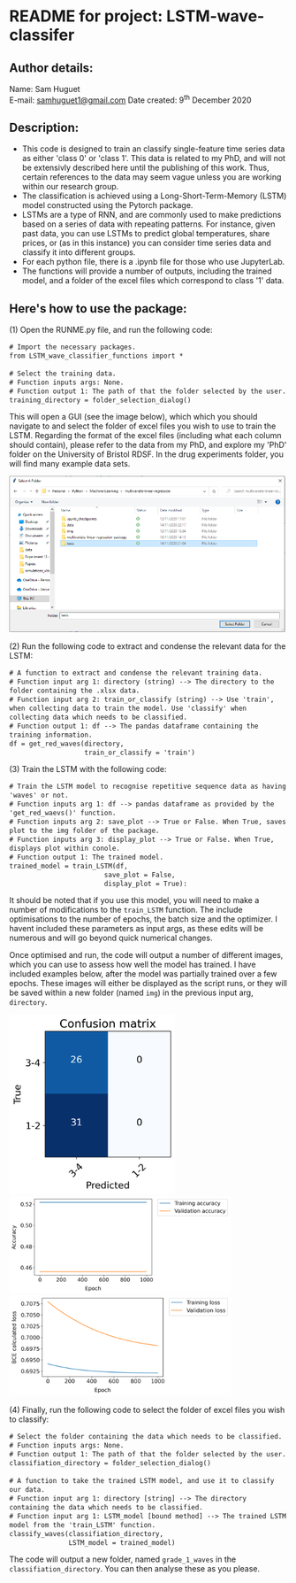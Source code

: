 # README for project: LSTM-wave-classifer

## Author details: 
Name: Sam Huguet  
E-mail: samhuguet1@gmail.com
Date created: 9<sup>th</sup> December 2020

## Description: 
- This code is designed to train an classify single-feature time series data as either 'class 0' or 'class 1'. This data is related to my PhD, and will not be extensivly described here until the publishing of this work. Thus, certain references to the data may seem vague unless you are working within our research group. 
- The classification is achieved using a Long-Short-Term-Memory (LSTM) model constructed using the Pytorch package.
- LSTMs are a type of RNN, and are commonly used to make predictions based on a series of data with repeating patterns. For instance, given past data, you can use LSTMs to predict global temperatures, share prices, or (as in this instance) you can consider time series data and classify it into different groups.
- For each python file, there is a .ipynb file for those who use JupyterLab.
- The functions will provide a number of outputs, including the trained model, and a folder of the excel files which correspond to class '1' data. 

## Here's how to use the package: 

(1) Open the RUNME.py file, and run the following code: 
```
# Import the necessary packages.
from LSTM_wave_classifier_functions import *

# Select the training data.
# Function inputs args: None. 
# Function output 1: The path of that the folder selected by the user. 
training_directory = folder_selection_dialog()
```

This will open a GUI (see the image below), which which you should navigate to and select the folder of excel files you wish to use to train the LSTM. Regarding the format of the excel files (including what each column should contain), please refer to the data from my PhD, and explore my 'PhD' folder on the University of Bristol RDSF. In the drug experiments folder, you will find many example data sets. 

<img src="https://github.com/SamHSoftware/PhD/blob/main/LSTM-wave-classifer/img/folder_selection.PNG?raw=true" alt="folder selection GUI" width="500"/>

(2) Run the following code to extract and condense the relevant data for the LSTM:
```
# A function to extract and condense the relevant training data. 
# Function input arg 1: directory (string) --> The directory to the folder containing the .xlsx data.
# Function input arg 2: train_or_classify (string) --> Use 'train', when collecting data to train the model. Use 'classify' when collecting data which needs to be classified.
# Function output 1: df --> The pandas dataframe containing the training information.
df = get_red_waves(directory,
                   train_or_classify = 'train')
```

(3) Train the LSTM with the following code: 
```
# Train the LSTM model to recognise repetitive sequence data as having 'waves' or not. 
# Function inputs arg 1: df --> pandas dataframe as provided by the 'get_red_waevs()' function. 
# Function inputs arg 2: save_plot --> True or False. When True, saves plot to the img folder of the package. 
# Function inputs arg 3: display_plot --> True or False. When True, displays plot within conole. 
# Function output 1: The trained model.
trained_model = train_LSTM(df,
                        save_plot = False,
                        display_plot = True):
```

It should be noted that if you use this model, you will need to make a number of modifications to the ```train_LSTM``` function. The include optimisations to the number of epochs, the batch size and the optimizer. I havent included these parameters as input args, as these edits will be numerous and will go beyond quick numerical changes. 

Once optimised and run, the code will output a number of different images, which you can use to assess how well the model has trained. I have included examples below, after the model was partially trained over a few epochs. These images will either be displayed as the script runs, or they will be saved within a new folder (named ```img```) in the previous input arg, ```directory```.

<img src="https://github.com/SamHSoftware/PhD/blob/main/LSTM-wave-classifer/img/confusion_matrix.png?raw=true" alt="folder selection GUI" width="300"/>  

<img src="https://github.com/SamHSoftware/PhD/blob/main/LSTM-wave-classifer/img/training_and_validation_accuracy.png?raw=true" alt="folder selection GUI" width="400"/>  

<img src="https://github.com/SamHSoftware/PhD/blob/main/LSTM-wave-classifer/img/training_and_validation_loss.png?raw=true" alt="folder selection GUI" width="400"/>

(4) Finally, run the following code to select the folder of excel files you wish to classify: 
```
# Select the folder containing the data which needs to be classified.
# Function inputs args: None. 
# Function output 1: The path of that the folder selected by the user. 
classifiation_directory = folder_selection_dialog()

# A function to take the trained LSTM model, and use it to classify our data. 
# Function input arg 1: directory [string] --> The directory containing the data which needs to be classified. 
# Function input arg 1: LSTM_model [bound method] --> The trained LSTM model from the 'train_LSTM' function. 
classify_waves(classifiation_directory,
               LSTM_model = trained_model)
```

The code will output a new folder, named ```grade_1_waves``` in the ```classifiation_directory```. You can then analyse these as you please. 